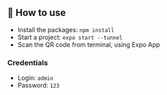 ## 🚀 How to use

- Install the packages: `npm install`
- Start a project: `expo start --tunnel`
- Scan the QR code from terminal, using Expo App

### Credentials

- Login: `admin`
- Password: `123`
